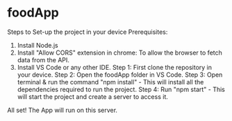 # foodApp
Steps to Set-up the project in your device
Prerequisites: 
1. Install Node.js
2. Install "Allow CORS" extension in chrome: To allow the browser to fetch data from the API.
3. Install VS Code or any other IDE.
Step 1: First clone the repository in your device.
Step 2: Open the foodApp folder in VS Code.
Step 3: Open terminal & run the command "npm install"  -  This will install all the dependencies required to run the project.
Step 4: Run "npm start" - This will start the project and create a server to access it.

All set! The App will run on this server.
